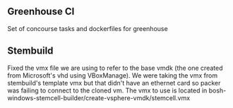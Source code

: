 ## Greenhouse CI

Set of concourse tasks and dockerfiles for greenhouse

## Stembuild

Fixed the vmx file we are using to refer to the base vmdk (the one created from Microsoft's vhd using VBoxManage). We were taking the vmx from stembuild's template vmx but that didn't have an ethernet card so packer was failing to connect to the cloned vm. The vmx to use is located in bosh-windows-stemcell-builder/create-vsphere-vmdk/stemcell.vmx
